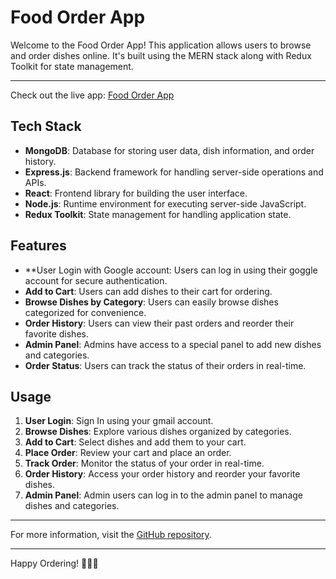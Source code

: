 # Food Order App

Welcome to the Food Order App! This application allows users to browse and order dishes online. It's built using the MERN stack along with Redux Toolkit for state management.

---

Check out the live app: [Food Order App](https://foodplaza-ten.vercel.app)

## Tech Stack

- **MongoDB**: Database for storing user data, dish information, and order history.
- **Express.js**: Backend framework for handling server-side operations and APIs.
- **React**: Frontend library for building the user interface.
- **Node.js**: Runtime environment for executing server-side JavaScript.
- **Redux Toolkit**: State management for handling application state.

## Features

- \*\*User Login with Google account: Users can log in using their goggle account for secure authentication.
- **Add to Cart**: Users can add dishes to their cart for ordering.
- **Browse Dishes by Category**: Users can easily browse dishes categorized for convenience.
- **Order History**: Users can view their past orders and reorder their favorite dishes.
- **Admin Panel**: Admins have access to a special panel to add new dishes and categories.
- **Order Status**: Users can track the status of their orders in real-time.

## Usage

1. **User Login**: Sign In using your gmail account.
2. **Browse Dishes**: Explore various dishes organized by categories.
3. **Add to Cart**: Select dishes and add them to your cart.
4. **Place Order**: Review your cart and place an order.
5. **Track Order**: Monitor the status of your order in real-time.
6. **Order History**: Access your order history and reorder your favorite dishes.
7. **Admin Panel**: Admin users can log in to the admin panel to manage dishes and categories.

---

For more information, visit the [GitHub repository](https://github.com/mandar-saiyan87/foodplaza---food-order).

---

Happy Ordering! 🍔🍕🍜
